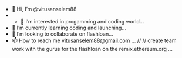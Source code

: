 - 👋 Hi, I’m @vitusanselem88
- - 👀 I’m interested in progamming and coding world...
- 🌱 I’m currently learning coding and launching...
- 💞️ I’m looking to collaborate on flashloan...
- 📫 How to reach me vitusanselem88@gmail.com ...
//
//
create team work with the gurus for the flashloan on the remix.ethereum.org  ...
<!---
vitusanselem88/vitusanselem88 is a ✨ special ✨ repository because its `README.md` (this file) appears on your GitHub profile.
You can click the Preview link to take a look at your changes.
--->
